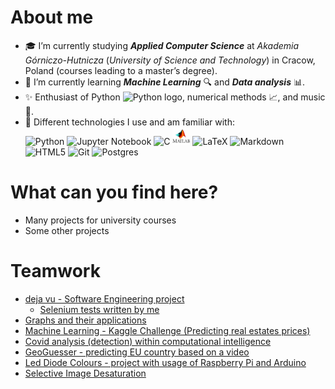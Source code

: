 # About me
- :mortar_board: I’m currently studying ***Applied Computer Science*** at *Akademia Górniczo-Hutnicza* (*University of Science and Technology*) in Cracow, Poland (courses leading to a master’s degree).
- 🌱 I’m currently learning ***Machine Learning*** :mag: and ***Data analysis*** :bar_chart:.
- :sparkles: Enthusiast of Python <img src="https://upload.wikimedia.org/wikipedia/commons/c/c3/Python-logo-notext.svg" alt="Python logo" width="18" height="18" />, numerical methods :chart_with_upwards_trend:, and music :musical_note:.
- :wrench: Different technologies I use and am familiar with: <br>
![Python](https://img.shields.io/badge/python-3670A0?style=for-the-badge&logo=python&logoColor=ffdd54)
![Jupyter Notebook](https://img.shields.io/badge/jupyter-%23FA0F00.svg?style=for-the-badge&logo=jupyter&logoColor=white)
![C](https://img.shields.io/badge/c-%2300599C.svg?style=for-the-badge&logo=c&logoColor=white) <img src="https://raw.githubusercontent.com/github/explore/80688e429a7d4ef2fca1e82350fe8e3517d3494d/topics/matlab/matlab.png" alt="Matlab logo" width="28" height="28" />
![LaTeX](https://img.shields.io/badge/latex-%23008080.svg?style=for-the-badge&logo=latex&logoColor=white)
![Markdown](https://img.shields.io/badge/markdown-%23000000.svg?style=for-the-badge&logo=markdown&logoColor=white)
![HTML5](https://img.shields.io/badge/html5-%23E34F26.svg?style=for-the-badge&logo=html5&logoColor=white)
![Git](https://img.shields.io/badge/git-%23F05033.svg?style=for-the-badge&logo=git&logoColor=white)
![Postgres](https://img.shields.io/badge/postgres-%23316192.svg?style=for-the-badge&logo=postgresql&logoColor=white)


# What can you find here?
- Many projects for university courses
- Some other projects

# Teamwork
- [deja vu - Software Engineering project](https://github.com/IO-Proj)
  - [Selenium tests written by me](https://github.com/IO-Proj/Selenium-tests)
- [Graphs and their applications](https://github.com/nerooc/graphs)
- [Machine Learning - Kaggle Challenge (Predicting real estates prices)](https://github.com/bartosz-rogowski/ML-kaggle-challenge)
- [Covid analysis (detection) within computational intelligence](https://github.com/mateuszGorczany/CovidAnalysis)
- [GeoGuesser - predicting EU country based on a video](https://github.com/Haranoi17/AIPO_geoguesser)
- [Led Diode Colours - project with usage of Raspberry Pi and Arduino](https://github.com/bartosz-rogowski/led-diode-colours-project)
- [Selective Image Desaturation](https://github.com/Excavelty/SelectiveDesaturation)
